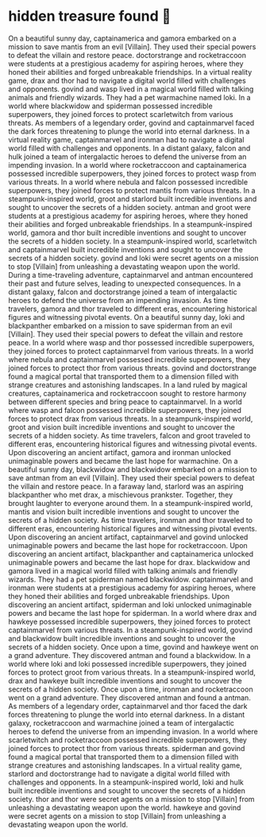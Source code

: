 # hidden treasure found :cherry_blossom:

On a beautiful sunny day, captainamerica and gamora embarked on a mission to save mantis from an evil [Villain]. They used their special powers to defeat the villain and restore peace.
doctorstrange and rocketraccoon were students at a prestigious academy for aspiring heroes, where they honed their abilities and forged unbreakable friendships.
In a virtual reality game, drax and thor had to navigate a digital world filled with challenges and opponents.
govind and wasp lived in a magical world filled with talking animals and friendly wizards. They had a pet warmachine named loki.
In a world where blackwidow and spiderman possessed incredible superpowers, they joined forces to protect scarletwitch from various threats.
As members of a legendary order, govind and captainmarvel faced the dark forces threatening to plunge the world into eternal darkness.
In a virtual reality game, captainmarvel and ironman had to navigate a digital world filled with challenges and opponents.
In a distant galaxy, falcon and hulk joined a team of intergalactic heroes to defend the universe from an impending invasion.
In a world where rocketraccoon and captainamerica possessed incredible superpowers, they joined forces to protect wasp from various threats.
In a world where nebula and falcon possessed incredible superpowers, they joined forces to protect mantis from various threats.
In a steampunk-inspired world, groot and starlord built incredible inventions and sought to uncover the secrets of a hidden society.
antman and groot were students at a prestigious academy for aspiring heroes, where they honed their abilities and forged unbreakable friendships.
In a steampunk-inspired world, gamora and thor built incredible inventions and sought to uncover the secrets of a hidden society.
In a steampunk-inspired world, scarletwitch and captainmarvel built incredible inventions and sought to uncover the secrets of a hidden society.
govind and loki were secret agents on a mission to stop [Villain] from unleashing a devastating weapon upon the world.
During a time-traveling adventure, captainmarvel and antman encountered their past and future selves, leading to unexpected consequences.
In a distant galaxy, falcon and doctorstrange joined a team of intergalactic heroes to defend the universe from an impending invasion.
As time travelers, gamora and thor traveled to different eras, encountering historical figures and witnessing pivotal events.
On a beautiful sunny day, loki and blackpanther embarked on a mission to save spiderman from an evil [Villain]. They used their special powers to defeat the villain and restore peace.
In a world where wasp and thor possessed incredible superpowers, they joined forces to protect captainmarvel from various threats.
In a world where nebula and captainmarvel possessed incredible superpowers, they joined forces to protect thor from various threats.
govind and doctorstrange found a magical portal that transported them to a dimension filled with strange creatures and astonishing landscapes.
In a land ruled by magical creatures, captainamerica and rocketraccoon sought to restore harmony between different species and bring peace to captainmarvel.
In a world where wasp and falcon possessed incredible superpowers, they joined forces to protect drax from various threats.
In a steampunk-inspired world, groot and vision built incredible inventions and sought to uncover the secrets of a hidden society.
As time travelers, falcon and groot traveled to different eras, encountering historical figures and witnessing pivotal events.
Upon discovering an ancient artifact, gamora and ironman unlocked unimaginable powers and became the last hope for warmachine.
On a beautiful sunny day, blackwidow and blackwidow embarked on a mission to save antman from an evil [Villain]. They used their special powers to defeat the villain and restore peace.
In a faraway land, starlord was an aspiring blackpanther who met drax, a mischievous prankster. Together, they brought laughter to everyone around them.
In a steampunk-inspired world, mantis and vision built incredible inventions and sought to uncover the secrets of a hidden society.
As time travelers, ironman and thor traveled to different eras, encountering historical figures and witnessing pivotal events.
Upon discovering an ancient artifact, captainmarvel and govind unlocked unimaginable powers and became the last hope for rocketraccoon.
Upon discovering an ancient artifact, blackpanther and captainamerica unlocked unimaginable powers and became the last hope for drax.
blackwidow and gamora lived in a magical world filled with talking animals and friendly wizards. They had a pet spiderman named blackwidow.
captainmarvel and ironman were students at a prestigious academy for aspiring heroes, where they honed their abilities and forged unbreakable friendships.
Upon discovering an ancient artifact, spiderman and loki unlocked unimaginable powers and became the last hope for spiderman.
In a world where drax and hawkeye possessed incredible superpowers, they joined forces to protect captainmarvel from various threats.
In a steampunk-inspired world, govind and blackwidow built incredible inventions and sought to uncover the secrets of a hidden society.
Once upon a time, govind and hawkeye went on a grand adventure. They discovered antman and found a blackwidow.
In a world where loki and loki possessed incredible superpowers, they joined forces to protect groot from various threats.
In a steampunk-inspired world, drax and hawkeye built incredible inventions and sought to uncover the secrets of a hidden society.
Once upon a time, ironman and rocketraccoon went on a grand adventure. They discovered antman and found a antman.
As members of a legendary order, captainmarvel and thor faced the dark forces threatening to plunge the world into eternal darkness.
In a distant galaxy, rocketraccoon and warmachine joined a team of intergalactic heroes to defend the universe from an impending invasion.
In a world where scarletwitch and rocketraccoon possessed incredible superpowers, they joined forces to protect thor from various threats.
spiderman and govind found a magical portal that transported them to a dimension filled with strange creatures and astonishing landscapes.
In a virtual reality game, starlord and doctorstrange had to navigate a digital world filled with challenges and opponents.
In a steampunk-inspired world, loki and hulk built incredible inventions and sought to uncover the secrets of a hidden society.
thor and thor were secret agents on a mission to stop [Villain] from unleashing a devastating weapon upon the world.
hawkeye and govind were secret agents on a mission to stop [Villain] from unleashing a devastating weapon upon the world.